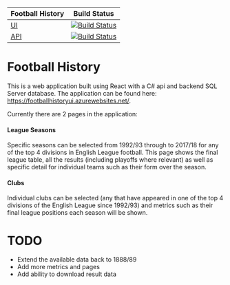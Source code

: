 | Football History | Build Status |
|------------------|------------- |
| [UI](https://footballhistoryui.azurewebsites.net/)   | [![Build Status](https://dev.azure.com/JohnYarham/FootballHistory/_apis/build/status/Football%20History%20UI?branchName=master)](https://dev.azure.com/JohnYarham/FootballHistory/_build/latest?definitionId=12&branchName=master) |
| [API](https://footballhistoryapi.azurewebsites.net/) | [![Build Status](https://dev.azure.com/JohnYarham/FootballHistory/_apis/build/status/Football%20History%20API?branchName=master)](https://dev.azure.com/JohnYarham/FootballHistory/_build/latest?definitionId=4&branchName=master) |


# Football History
This is a web application built using React with a C# api and backend SQL Server database. The application can be found here: https://footballhistoryui.azurewebsites.net/.

Currently there are 2 pages in the application:

#### League Seasons
Specific seasons can be selected from 1992/93 through to 2017/18 for any of the top 4 divisions in English League football. This page shows the final league table, all the results (including playoffs where relevant) as well as specific detail for individual teams such as their form over the season.

#### Clubs
Individual clubs can be selected (any that have appeared in one of the top 4 divisions of the English League since 1992/93) and metrics such as their final league positions each season will be shown.

# TODO
- Extend the available data back to 1888/89
- Add more metrics and pages
- Add ability to download result data
